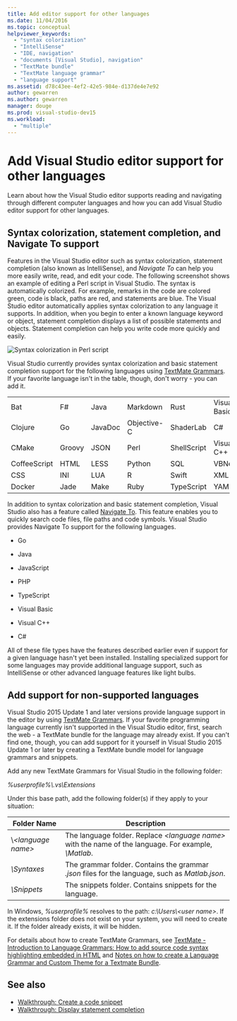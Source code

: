 ```yaml
---
title: Add editor support for other languages
ms.date: 11/04/2016
ms.topic: conceptual
helpviewer_keywords:
  - "syntax colorization"
  - "IntelliSense"
  - "IDE, navigation"
  - "documents [Visual Studio], navigation"
  - "TextMate bundle"
  - "TextMate language grammar"
  - "language support"
ms.assetid: d78c43ee-4ef2-42e5-984e-d137de4e7e92
author: gewarren
ms.author: gewarren
manager: douge
ms.prod: visual-studio-dev15
ms.workload:
  - "multiple"
---
```

# Add Visual Studio editor support for other languages

Learn about how the Visual Studio editor supports reading and navigating through different computer languages and how you can add Visual Studio editor support for other languages.

## Syntax colorization, statement completion, and Navigate To support

Features in the Visual Studio editor such as syntax colorization, statement completion (also known as IntelliSense), and _Navigate To_ can help you more easily write, read, and edit your code. The following screenshot shows an example of editing a Perl script in Visual Studio. The syntax is automatically colorized. For example, remarks in the code are colored green, code is black, paths are red, and statements are blue. The Visual Studio editor automatically applies syntax colorization to any language it supports. In addition, when you begin to enter a known language keyword or object, statement completion displays a list of possible statements and objects. Statement completion can help you write code more quickly and easily.

![Syntax colorization in Perl script](../ide/media/vside_perledit.png)

Visual Studio currently provides syntax colorization and basic statement completion support for the following languages using [TextMate Grammars](https://manual.macromates.com/en/language_grammars). If your favorite language isn't in the table, though, don't worry - you can add it.

|||||||
|-|-|-|-|-|-|
|Bat|F#|Java|Markdown|Rust|Visual Basic|
|Clojure|Go|JavaDoc|Objective-C|ShaderLab|C#|
|CMake|Groovy|JSON|Perl|ShellScript|Visual C++|
|CoffeeScript|HTML|LESS|Python|SQL|VBNet|
|CSS|INI|LUA|R|Swift|XML|
|Docker|Jade|Make|Ruby|TypeScript|YAML|

In addition to syntax colorization and basic statement completion, Visual Studio also has a feature called [Navigate To](https://blogs.msdn.microsoft.com/benwilli/2015/04/09/visual-studio-tip-3-use-navigate-to/). This feature enables you to quickly search code files, file paths and code symbols. Visual Studio provides Navigate To support for the following languages.

-   Go

-   Java

-   JavaScript

-   PHP

-   TypeScript

-   Visual Basic

-   Visual C++

-   C#

All of these file types have the features described earlier even if support for a given language hasn't yet been installed. Installing specialized support for some languages may provide additional language support, such as IntelliSense or other advanced language features like light bulbs.

## Add support for non-supported languages

Visual Studio 2015 Update 1 and later versions provide language support in the editor by using [TextMate Grammars](https://manual.macromates.com/en/language_grammars). If your favorite programming language currently isn't supported in the Visual Studio editor, first, search the web - a TextMate bundle for the language may already exist. If you can't find one, though, you can add support for it yourself in Visual Studio 2015 Update 1 or later by creating a TextMate bundle model for language grammars and snippets.

Add any new TextMate Grammars for Visual Studio in the following folder:

*%userprofile%\\.vs\Extensions*

Under this base path, add the following folder(s) if they apply to your situation:

|Folder Name|Description|
|-----------------|-----------------|
|\\*\<language name>*|The language folder. Replace *\<language name>* with the name of the language. For example, *\Matlab*.|
|*\Syntaxes*|The grammar folder. Contains the grammar *.json* files for the language, such as *Matlab.json*.|
|*\Snippets*|The snippets folder. Contains snippets for the language.|

In Windows, *%userprofile%* resolves to the path: *c:\Users\\\<user name>*. If the extensions folder does not exist on your system, you will need to create it. If the folder already exists, it will be hidden.

For details about how to create TextMate Grammars, see [TextMate - Introduction to Language Grammars: How to add source code syntax highlighting embedded in HTML](https://developmentality.wordpress.com/2011/02/08/textmate-introduction-to-language-grammars/) and [Notes on how to create a Language Grammar and Custom Theme for a Textmate Bundle](https://benparizek.com/notebook/notes-on-how-to-create-a-language-grammar-and-custom-theme-for-a-textmate-bundle).

## See also

- [Walkthrough: Create a code snippet](../ide/walkthrough-creating-a-code-snippet.md)
- [Walkthrough: Display statement completion](../extensibility/walkthrough-displaying-statement-completion.md)
